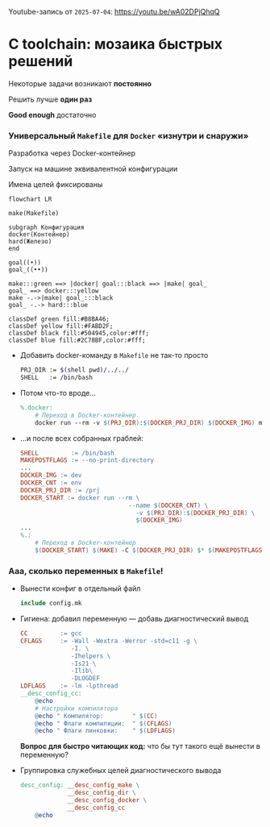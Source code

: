 

Youtube-запись от `2025-07-04`: https://youtu.be/wA02DPjQhqQ

# C toolchain: мозаика быстрых решений

Некоторые
задачи
возникают
**постоянно**


Решить лучше **один раз**


**Good enough** достаточно


### Универсальный `Makefile` для `Docker` «изнутри и снаружи»


Разработка через Docker-контейнер



Запуск на машине эквивалентной конфигурации



Имена целей фиксированы


```mermaid
flowchart LR

make(Makefile)

subgraph Конфигурация
docker(Контейнер)
hard(Железо)
end

goal((•))
goal_((••))

make:::green ==> |docker| goal:::black ==> |make| goal_
goal_ ==> docker:::yellow
make -.->|make| goal_:::black
goal_ -.-> hard:::blue

classDef green fill:#B8BA46;
classDef yellow fill:#FABD2F;
classDef black fill:#504945,color:#fff;
classDef blue fill:#2C78BF,color:#fff;
```

- Добавить docker-команду в `Makefile` не так-то просто
    
    ```bash
    PRJ_DIR := $(shell pwd)/../../
    SHELL   := /bin/bash
    ```
    
- Потом что-то вроде…
    
    ```makefile
    %.docker:
    	# Переход в Docker-контейнер
    	docker run --rm -v $(PRJ_DIR):$(DOCKER_PRJ_DIR) $(DOCKER_IMG) make $*
    ```
    
- …и после всех собранных граблей:
    
    ```makefile
    SHELL         := /bin/bash
    MAKEPOSTFLAGS := --no-print-directory
    ...
    DOCKER_IMG := dev
    DOCKER_CNT := env
    DOCKER_PRJ_DIR := /prj
    DOCKER_START := docker run --rm \
    							  --name $(DOCKER_CNT) \
    								-v $(PRJ_DIR):$(DOCKER_PRJ_DIR) \
    								$(DOCKER_IMG)
    ...
    %.:
    	# Переход в Docker-контейнер
    	$(DOCKER_START) $(MAKE) -C $(DOCKER_PRJ_DIR) $* $(MAKEPOSTFLAGS) 2>/dev/null
    ```
    

### Ааа, сколько переменных в `Makefile`!

- Вынести конфиг в отдельный файл
    
    ```makefile
    include config.mk
    ```
    
- Гигиена: добавил переменную — добавь диагностический вывод
    
    ```makefile
    CC         := gcc
    CFLAGS     := -Wall -Wextra -Werror -std=c11 -g \
                  -I. \
                  -Ihelpers \
                  -Is21 \
                  -Ilib\
                  -DLOGDEF
    LDFLAGS    := -lm -lpthread
    __desc_config_cc:
        @echo
        # Настройки компилятора
        @echo " Компилятор:        " $(CC)
        @echo " Флаги компиляции:  " $(CFLAGS)
        @echo " Флаги линковки:    " $(LDFLAGS)
    
    ```
    
    
    **Вопрос для быстро читающих код:** что бы тут такого ещё вынести в переменную?
    
    
    
- Группировка служебных целей диагностического вывода
    
    ```makefile
    desc_config: __desc_config_make \
                 __desc_config_dir \
                 __desc_config_docker \
                 __desc_config_cc
        @echo
    ```
